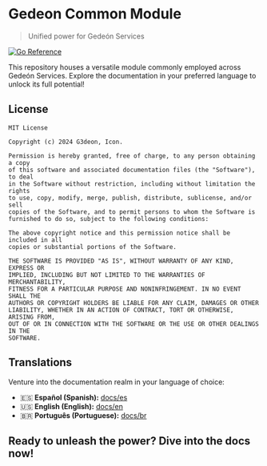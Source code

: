 # Gedeon Common Module
> Unified power for Gedeón Services

[![Go Reference](https://pkg.go.dev/badge/github.com/g3deoninc/g3-common-go@v1.0.0.svg)](https://pkg.go.dev/github.com/g3deoninc/g3-common-go@v1.0.0)

This repository houses a versatile module commonly employed across Gedeón Services. Explore the documentation in your preferred language to unlock its full potential!

## License

```
MIT License

Copyright (c) 2024 G3deon, Icon.

Permission is hereby granted, free of charge, to any person obtaining a copy
of this software and associated documentation files (the "Software"), to deal
in the Software without restriction, including without limitation the rights
to use, copy, modify, merge, publish, distribute, sublicense, and/or sell
copies of the Software, and to permit persons to whom the Software is
furnished to do so, subject to the following conditions:

The above copyright notice and this permission notice shall be included in all
copies or substantial portions of the Software.

THE SOFTWARE IS PROVIDED "AS IS", WITHOUT WARRANTY OF ANY KIND, EXPRESS OR
IMPLIED, INCLUDING BUT NOT LIMITED TO THE WARRANTIES OF MERCHANTABILITY,
FITNESS FOR A PARTICULAR PURPOSE AND NONINFRINGEMENT. IN NO EVENT SHALL THE
AUTHORS OR COPYRIGHT HOLDERS BE LIABLE FOR ANY CLAIM, DAMAGES OR OTHER
LIABILITY, WHETHER IN AN ACTION OF CONTRACT, TORT OR OTHERWISE, ARISING FROM,
OUT OF OR IN CONNECTION WITH THE SOFTWARE OR THE USE OR OTHER DEALINGS IN THE
SOFTWARE.
```

## Translations

Venture into the documentation realm in your language of choice:

- 🇪🇸 **Español (Spanish):** [docs/es](/docs/es/README.md) 
- 🇺🇸 **English (English):** [docs/en](/docs/en/README.md) 
- 🇧🇷 **Português (Portuguese):** [docs/br](/docs/br/README.md) 

## Ready to unleash the power? Dive into the docs now! 

